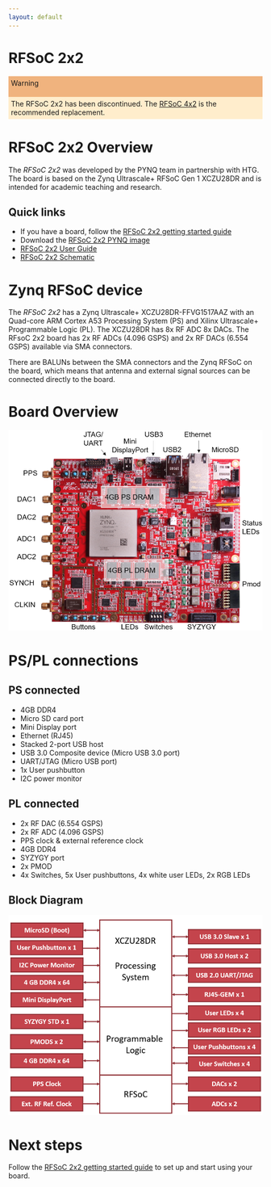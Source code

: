 ```yaml
---
layout: default
---
```


<style>

</style>

# RFSoC 2x2

<div style="background: #f0b37e;"> <p style="padding : 5px 5px; 0px 5px">Warning</p> 
<p style="background: #ffedcc;padding : 5px 5px; 5px 5px"> The RFSoC 2x2 has been discontinued. 
The <a href="rfsoc_4x2_overview.html">RFSoC 4x2</a> is the recommended replacement.</p>
</div>

# RFSoC 2x2 Overview



The *RFSoC 2x2* was developed by the PYNQ team in partnership with HTG. The board is based on the Zynq Ultrascale+ RFSoC Gen 1 XCZU28DR and is  intended for academic teaching and research.


## Quick links

* If you have a board, follow the [RFSoC 2x2 getting started guide](rfsoc_2x2_getting_started.html)
* Download the [RFSoC 2x2 PYNQ image](https://www.pynq.io/boards.html)
* [RFSoC 2x2 User Guide](./pdf/HTG-ZRF8_UG.pdf)
* [RFSoC 2x2 Schematic](./pdf/HTG-ZRF2-XUP_REV_11_Schematic_20Jan21.pdf)


# Zynq RFSoC device

The *RFSoC 2x2* has a Zynq Ultrascale+ XCZU28DR-FFVG1517AAZ with an Quad-core ARM Cortex A53 Processing System (PS) and Xilinx Ultrascale+ Programmable Logic (PL). The XCZU28DR has 8x RF ADC 8x DACs. The RFsoC 2x2 board has 2x RF ADCs (4.096 GSPS) and 2x RF DACs (6.554 GSPS) available via SMA connectors. 

There are BALUNs between the SMA connectors and the Zynq RFSoC on the board, which means that antenna and external signal sources can be connected directly to the board. 

# Board Overview

![](./images/rfsoc2x2_hardware.png)

# PS/PL connections

## PS connected

* 4GB DDR4
* Micro SD card port
* Mini Display port
* Ethernet (RJ45)
* Stacked 2-port USB host
* USB 3.0 Composite device (Micro USB 3.0 port)
* UART/JTAG (Micro USB port)
* 1x User pushbutton
* I2C power monitor

## PL connected

* 2x RF DAC (6.554 GSPS)
* 2x RF ADC (4.096 GSPS)
* PPS clock & external reference clock
* 4GB DDR4
* SYZYGY port
* 2x PMOD
* 4x Switches, 5x User pushbuttons, 4x white user LEDs, 2x RGB LEDs   

## Block Diagram

![](./images/rfsoc2x2_block_diagram.png)

# Next steps

Follow the [RFSoC 2x2 getting started guide](rfsoc_2x2_getting_started.html) to set up and start using your board.


